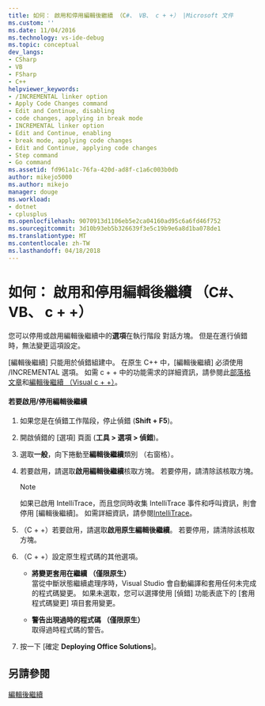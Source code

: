 ```yaml
---
title: 如何： 啟用和停用編輯後繼續 （C#、 VB、 c + +） |Microsoft 文件
ms.custom: ''
ms.date: 11/04/2016
ms.technology: vs-ide-debug
ms.topic: conceptual
dev_langs:
- CSharp
- VB
- FSharp
- C++
helpviewer_keywords:
- /INCREMENTAL linker option
- Apply Code Changes command
- Edit and Continue, disabling
- code changes, applying in break mode
- INCREMENTAL linker option
- Edit and Continue, enabling
- break mode, applying code changes
- Edit and Continue, applying code changes
- Step command
- Go command
ms.assetid: fd961a1c-76fa-420d-ad8f-c1a6c003b0db
author: mikejo5000
ms.author: mikejo
manager: douge
ms.workload:
- dotnet
- cplusplus
ms.openlocfilehash: 9070913d1106eb5e2ca04160ad95c6a6fd46f752
ms.sourcegitcommit: 3d10b93eb5b326639f3e5c19b9e6a8d1ba078de1
ms.translationtype: MT
ms.contentlocale: zh-TW
ms.lasthandoff: 04/18/2018
---
```

# <a name="how-to-enable-and-disable-edit-and-continue-c-vb-c"></a>如何： 啟用和停用編輯後繼續 （C#、 VB、 c + +）
您可以停用或啟用編輯後繼續中的**選項**在執行階段 對話方塊。 但是在進行偵錯時，無法變更這項設定。  
  
[編輯後繼續] 只能用於偵錯組建中。 在原生 C++ 中，[編輯後繼續] 必須使用 /INCREMENTAL 選項。 如需 c + + 中的功能需求的詳細資訊，請參閱此[部落格文章](https://blogs.msdn.microsoft.com/vcblog/2016/07/01/c-edit-and-continue-in-visual-studio-2015-update-3/)和[編輯後繼續 （Visual c + +）](../debugger/edit-and-continue-visual-cpp.md)。
  
#### <a name="to-enabledisable-edit-and-continue"></a>若要啟用/停用編輯後繼續   
  
1.  如果您是在偵錯工作階段，停止偵錯 (**Shift + F5**)。

2.  開啟偵錯的 [選項] 頁面 (**工具 > 選項 > 偵錯**)。
  
3.  選取**一般**，向下捲動至**編輯後繼續**類別 （右窗格）。  
  
4.  若要啟用，請選取**啟用編輯後繼續**核取方塊。 若要停用，請清除該核取方塊。  
  
    > [!NOTE]
    >  如果已啟用 IntelliTrace，而且您同時收集 IntelliTrace 事件和呼叫資訊，則會停用 [編輯後繼續]。 如需詳細資訊，請參閱[IntelliTrace](../debugger/intellitrace.md)。

5. （C + +）若要啟用，請選取**啟用原生編輯後繼續**。 若要停用，請清除該核取方塊。

6. （C + +）設定原生程式碼的其他選項。

    - **將變更套用在繼續 （僅限原生）**  
        當從中斷狀態繼續處理序時，Visual Studio 會自動編譯和套用任何未完成的程式碼變更。 如果未選取，您可以選擇使用 [偵錯] 功能表底下的 [套用程式碼變更] 項目套用變更。  
  
    - **警告出現過時的程式碼 （僅限原生）**  
        取得過時程式碼的警告。 
  
7.  按一下 [確定 **Deploying Office Solutions**]。    
  
## <a name="see-also"></a>另請參閱  
 [編輯後繼續](../debugger/edit-and-continue.md)